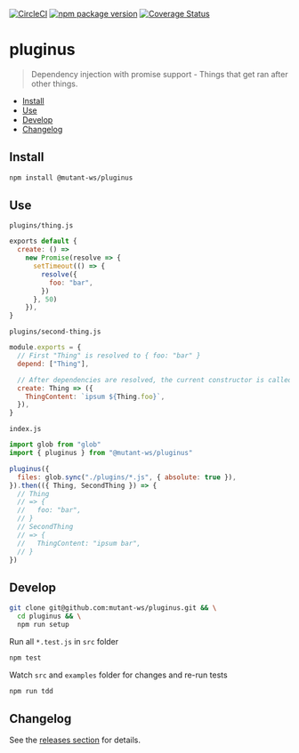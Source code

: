 <!-- markdownlint-disable first-line-h1 line-length -->

[![CircleCI](https://circleci.com/gh/mutant-ws/pluginus.svg?style=svg)](https://circleci.com/gh/mutant-ws/pluginus)
[![npm package version](https://badge.fury.io/js/%40mutant-ws%2Fpluginus.svg)](https://badge.fury.io/js/%40mutant-ws%2Fpluginus)
[![Coverage Status](https://coveralls.io/repos/github/mutant-ws/pluginus/badge.svg)](https://coveralls.io/github/mutant-ws/pluginus)

# pluginus

> Dependency injection with promise support - Things that get ran after other things.

<!-- vim-markdown-toc GFM -->

* [Install](#install)
* [Use](#use)
* [Develop](#develop)
* [Changelog](#changelog)

<!-- vim-markdown-toc -->

## Install

```bash
npm install @mutant-ws/pluginus
```

## Use

`plugins/thing.js`

```js
exports default {
  create: () =>
    new Promise(resolve => {
      setTimeout(() => {
        resolve({
          foo: "bar",
        })
      }, 50)
    }),
}
```

`plugins/second-thing.js`

```js
module.exports = {
  // First "Thing" is resolved to { foo: "bar" }
  depend: ["Thing"],

  // After dependencies are resolved, the current constructor is called
  create: Thing => ({
    ThingContent: `ipsum ${Thing.foo}`,
  }),
}
```

`index.js`

```js
import glob from "glob"
import { pluginus } from "@mutant-ws/pluginus"

pluginus({
  files: glob.sync("./plugins/*.js", { absolute: true }),
}).then(({ Thing, SecondThing }) => {
  // Thing
  // => {
  //   foo: "bar",
  // }
  // SecondThing
  // => {
  //   ThingContent: "ipsum bar",
  // }
})
```

## Develop

```bash
git clone git@github.com:mutant-ws/pluginus.git && \
  cd pluginus && \
  npm run setup
```

Run all `*.test.js` in `src` folder

```bash
npm test
```

Watch `src` and `examples` folder for changes and re-run tests

```bash
npm run tdd
```

## Changelog

See the [releases section](https://github.com/mutant-ws/pluginus/releases) for details.
